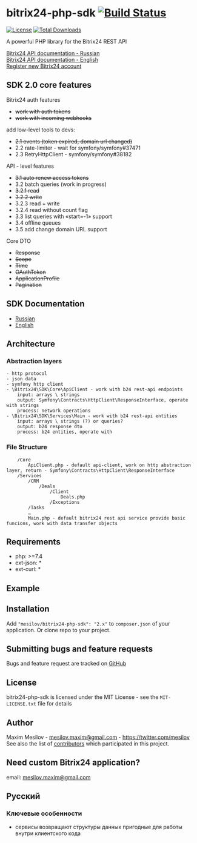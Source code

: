 bitrix24-php-sdk [![Build Status](https://travis-ci.org/mesilov/bitrix24-php-sdk.svg?branch=master)](https://travis-ci.org/mesilov/bitrix24-php-sdk)
================
[![License](https://poser.pugx.org/mesilov/bitrix24-php-sdk/license.svg)](https://packagist.org/packages/mesilov/bitrix24-php-sdk) [![Total Downloads](https://poser.pugx.org/mesilov/bitrix24-php-sdk/downloads.svg)](https://packagist.org/packages/mesilov/bitrix24-php-sdk)

A powerful PHP library for the Bitrix24 REST API

[Bitrix24 API documentation - Russian](http://dev.1c-bitrix.ru/rest_help/)<br />
[Bitrix24 API documentation - English](https://training.bitrix24.com/rest_help/)<br />
[Register new Bitrix24 account](https://www.bitrix24.ru/create.php?p=255670)<br />


## SDK 2.0 core features

Bitrix24 auth features 
- ~~work with auth tokens~~
- ~~work with incoming webhooks~~

add low-level tools to devs:
- ~~2.1 events (token expired, domain url changed)~~
- 2.2 rate-limiter - wait for symfony/symfony#37471
- 2.3 RetryHttpClient - symfony/symfony#38182

API - level features
- ~~3.1 auto renew access tokens~~ 
- 3.2 batch queries (work in progress)
- ~~3.2.1 read~~ 
- ~~3.2.2 write~~
- 3.2.3 read + write
- 3.2.4 read without count flag
- 3.3 list queries with «start=-1» support
- 3.4 offline queues
- 3.5 add change domain URL support

Core DTO
- ~~Response~~
- ~~Scope~~
- ~~Time~~
- ~~OAuthToken~~
- ~~ApplicationProfile~~
- ~~Pagination~~

## SDK Documentation
- [Russian](/docs/RU/documentation.md)
- [English](/docs/EN/documentation.md)

## Architecture

### Abstraction layers
```
- http protocol
- json data
- symfony http client
- \Bitrix24\SDK\Core\ApiClient - work with b24 rest-api endpoints
    input: arrays \ strings
    output: Symfony\Contracts\HttpClient\ResponseInterface, operate with strings
    process: network operations 
- \Bitrix24\SDK\Services\Main - work with b24 rest-api entities
    input: arrays \ strings (?) or queries?
    output: b24 response dto
    process: b24 entities, operate with  
```

### File Structure
```
    /Core
        ApiClient.php - default api-client, work on http abstraction layer, return - Symfony\Contracts\HttpClient\ResponseInterface
    /Services
        /CRM
            /Deals
                /Client
                    Deals.php
                /Exceptions
        /Tasks
        … 
        Main.php - default bitrix24 rest api service provide basic funcions, work with data transfer objects
```

## Requirements
- php: >=7.4
- ext-json: *
- ext-curl: * 

## Example ##
## Installation ##
Add `"mesilov/bitrix24-php-sdk": "2.x"` to `composer.json` of your application. Or clone repo to your project.

## Submitting bugs and feature requests

Bugs and feature request are tracked on [GitHub](https://github.com/mesilov/bitrix24-php-sdk/issues)

## License

bitrix24-php-sdk is licensed under the MIT License - see the `MIT-LICENSE.txt` file for details

## Author

Maxim Mesilov - <mesilov.maxim@gmail.com> - <https://twitter.com/mesilov><br />
See also the list of [contributors](https://github.com/mesilov/bitrix24-php-sdk/graphs/contributors) which participated in this project.

## Need custom Bitrix24 application? ##
email: <mesilov.maxim@gmail.com>


## Русский

### Ключевые особенности
- сервисы возвращают структуры данных пригодные для работы внутри клиентского кода